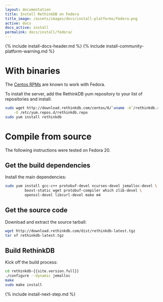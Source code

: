 ```yaml
---
layout: documentation
title: Install RethinkDB on Fedora
title_image: /assets/images/docs/install-platforms/fedora.png
active: docs
docs_active: install
permalink: docs/install/fedora/
---
```

{% include install-docs-header.md %}
{% include install-community-platform-warning.md %}

# With binaries #

The <a href="/docs/install/centos/">Centos RPMs</a> are known to work with
Fedora.

To install the server, add the RethinkDB yum repository to your list of repositories and install:

```bash
sudo wget http://download.rethinkdb.com/centos/6/`uname -m`/rethinkdb.repo \
    -O /etc/yum.repos.d/rethinkdb.repo
sudo yum install rethinkdb
```


# Compile from source #

The following instructions were tested on Fedora 20.

## Get the build dependencies ##

Install the main dependencies:

```bash
sudo yum install gcc-c++ protobuf-devel ncurses-devel jemalloc-devel \
         boost-static wget protobuf-compiler which zlib-devel \
         openssl-devel libcurl-devel make m4
```

## Get the source code ##

Download and extract the source tarball:

```bash
wget http://download.rethinkdb.com/dist/rethinkdb-latest.tgz
tar xf rethinkdb-latest.tgz
```

## Build RethinkDB ##

Kick off the build process:

```bash
cd rethinkdb-{{site.version.full}}
./configure --dynamic jemalloc
make
sudo make install
```

{% include install-next-step.md %}
